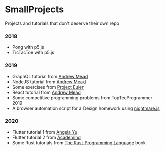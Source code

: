 # SmallProjects

Projects and tutorials that don't deserve their own repo

### 2018

- Pong with p5.js
- TicTacToe with p5.js

### 2019

- GraphQL tutorial from [Andrew Mead](https://www.udemy.com/course/graphql-bootcamp/)
- NodeJS tutorial from [Andrew Mead](https://www.udemy.com/course/the-complete-nodejs-developer-course-2/)
- Some exercises from [Project Euler](https://projecteuler.net/)
- React tutorial from [Andrew Mead](https://www.udemy.com/course/react-2nd-edition/)
- Some competitive programming problems from TopTecProgrammer 2019
- A browser automation script for a Design homework using [nightmare.js](http://www.nightmarejs.org/)

### 2020

- Flutter tutorial 1 from [Angela Yu](https://www.udemy.com/course/flutter-bootcamp-with-dart/)
- Flutter tutorial 2 from [Academind](https://www.udemy.com/course/learn-flutter-dart-to-build-ios-android-apps/)
- Some Rust tutorials from [The Rust Programming Language](https://doc.rust-lang.org/book/) book

